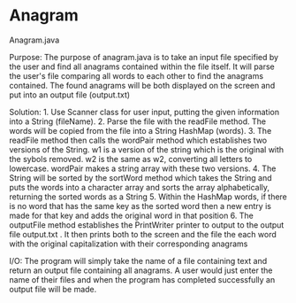 # Anagram

Anagram.java

Purpose:
The purpose of anagram.java is to take an input file specified by the user and 
find all anagrams contained within the file itself. It will parse the user's file 
comparing all words to each other to find the anagrams contained. The found anagrams
will be both displayed on the screen and put into an output file (output.txt)

Solution:
    1. Use Scanner class for user input, putting the given information into a String
       (fileName). 
    2. Parse the file with the readFile method. The words will be copied from the 
       file into a String HashMap (words).
    3. The readFile method then calls the wordPair method which establishes two 
       versions of the String. w1 is a version of the string which is the original
       with the sybols removed. w2 is the same as w2, converting all letters to 
       lowercase. wordPair makes a string array with these two versions.
    4. The String will be sorted by the sortWord method which takes the String and
       puts the words into a character array and sorts the array alphabetically,
       returning the sorted words as a String
    5. Within the HashMap words, if there is no word that has the same key as the sorted
       word then a new entry is made for that key and adds the original word in 
       that position
    6. The outputFile method establishes the PrintWriter printer to output to the
       output file output.txt . It then prints both to the screen and the file
       the each word with the original capitalization with their corresponding
       anagrams
       
I/O:
The program will simply take the name of a file containing text and return an
output file containing all anagrams. A user would just enter the name of their files
and when the program has completed successfully an output file will be made.
